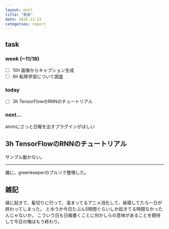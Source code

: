 ```yaml
---
layout: post
title: "散髪"
date: 2016-11-13
categories: report
---
```

## task

### week (~11/18)
- [ ] 10h 画像からキャプション生成
- [ ] 6h 転移学習について調査

### today
- [ ] 3h TensorFlowのRNNのチュートリアル

### next...
atomにさっと日報を出すプラグインがほしい

## 3h TensorFlowのRNNのチュートリアル
サンプル動かない。

---

雑に、greenkeeperのプルリク整理した。

## 雑記
昼に起きて、髪切りに行って、溜まってるアニメ消化して、昼寝してたら一日が終わってしまった。
とゆうか今日たぶん5時間ぐらいしか起きてる時間なかったんじゃないか。
こういう日も日報書くことに何かしらの意味があることを期待して今日の俺はもう終わり。

